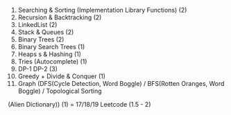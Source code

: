 1. Searching & Sorting (Implementation Library Functions) (2)
2. Recursion & Backtracking (2)
3. LinkedList (2)
4. Stack & Queues (2)
4. Binary Trees (2)
5. Binary Search Trees (1)
6. Heaps s & Hashing (1)
7. Tries (Autocomplete) (1)
8. DP-1 DP-2 (3)
9. Greedy + Divide & Conquer (1)
10. Graph (DFS(Cycle Detection, Word Boggle) / BFS(Rotten Oranges, Word Boggle) / Topological Sorting

(Alien Dictionary)) (1)
= 17/18/19
 Leetcode (1.5 - 2)
